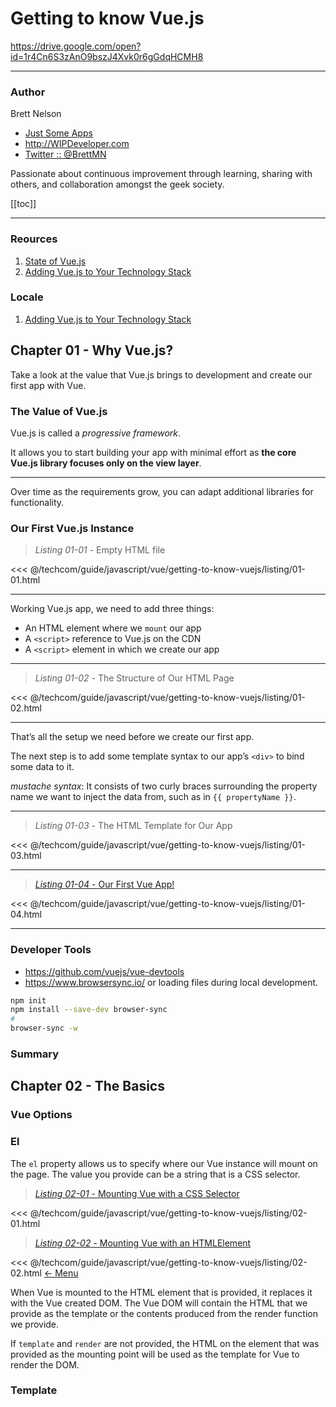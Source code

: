 # Getting to know Vue.js

<https://drive.google.com/open?id=1r4Cn6S3zAnO9bszJ4Xvk0r6gGdqHCMH8>

---

### Author

Brett Nelson

- [Just Some Apps](http://www.JustSomeApps.com)
- <http://WIPDeveloper.com>
- [Twitter :: @BrettMN](http://twitter.com/brettmn)

Passionate about continuous improvement through learning, sharing with others, and collaboration amongst the geek society.

[[toc]]

---

### Reources

1. [State of Vue.js](https://cdn2.hubspot.net/hubfs/1667658/State_of_vue/State%20of%20Vue.js%20report%202017%20by%20Monterail.pdf?t=1509106564387)
1. [Adding Vue.js to Your Technology Stack](https://www.monterail.com/vuejs-development-guide)

### Locale

1. [Adding Vue.js to Your Technology Stack](/post/vuejs-development-guide.md)

## Chapter 01 - Why Vue.js?

Take a look at the value that Vue.js brings to development and create our first app with Vue.

### The Value of Vue.js

Vue.js is called a _progressive framework_.

It allows you to start building your app with minimal effort as **the core Vue.js library focuses only on the view layer**.

---

Over time as the requirements grow, you can adapt additional libraries for functionality.

### Our First Vue.js Instance

> _Listing 01-01_ - Empty HTML file

<<< @/techcom/guide/javascript/vue/getting-to-know-vuejs/listing/01-01.html

---

Working Vue.js app, we need to add three things:

- An HTML element where we `mount` our app
- A `<script>` reference to Vue.js on the CDN
- A `<script>` element in which we create our app

---

> _Listing 01-02_ - The Structure of Our HTML Page

<<< @/techcom/guide/javascript/vue/getting-to-know-vuejs/listing/01-02.html

---

That’s all the setup we need before we create our first app.

The next step is to add some template syntax to our app’s `<div>` to bind some data to it.

_mustache syntax_: It consists of two curly braces surrounding the property name we want to inject the data from, such as in
<span v-pre>`{{ propertyName }}`</span>.

---

> _Listing 01-03_ - The HTML Template for Our App

<<< @/techcom/guide/javascript/vue/getting-to-know-vuejs/listing/01-03.html

---

> [_Listing 01-04_ - Our First Vue App!](https://codepen.io/peteroncode/pen/bJwyPz)

<<< @/techcom/guide/javascript/vue/getting-to-know-vuejs/listing/01-04.html

---

### Developer Tools

- <https://github.com/vuejs/vue-devtools>
- <https://www.browsersync.io/> or loading files during local
development.

```bash
npm init
npm install --save-dev browser-sync
#
browser-sync -w
```

### Summary


## Chapter 02 - The Basics

### Vue Options

### El

The `el` property allows us to specify where our Vue instance will mount
on the page. The value you provide can be a string that is a CSS selector.

> [_Listing 02-01_ - Mounting Vue with a CSS Selector](https://codepen.io/peteroncode/pen/)

<<< @/techcom/guide/javascript/vue/getting-to-know-vuejs/listing/02-01.html

> [_Listing 02-02_ - Mounting Vue with an HTMLElement](https://codepen.io/peteroncode/pen/)

<<< @/techcom/guide/javascript/vue/getting-to-know-vuejs/listing/02-02.html
[<- Menu](/menu/)

When Vue is mounted to the HTML element that is provided, it replaces it with the Vue created DOM. The Vue DOM will contain the HTML that we provide as the template or the contents produced from the render function we provide.

If `template` and `render` are not provided, the HTML on the element that was
provided as the mounting point will be used as the template for Vue to render the DOM.

### Template
